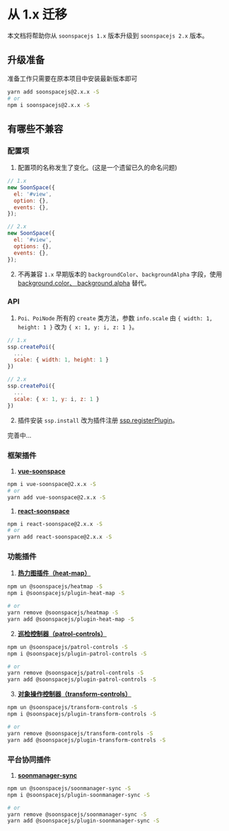 # 从 1.x 迁移

本文档将帮助你从 `soonspacejs 1.x` 版本升级到 `soonspacejs 2.x` 版本。

## 升级准备

准备工作只需要在原本项目中安装最新版本即可

```bash
yarn add soonspacejs@2.x.x -S
# or
npm i soonspacejs@2.x.x -S
```

## 有哪些不兼容

### 配置项

1. 配置项的名称发生了变化。(这是一个遗留已久的命名问题)

```js {4,11}
// 1.x
new SoonSpace({
  el: '#view',
  option: {},
  events: {},
});

// 2.x
new SoonSpace({
  el: '#view',
  options: {},
  events: {},
});
```

2. 不再兼容 `1.x` 早期版本的 `backgroundColor`、`backgroundAlpha` 字段，使用 [background.color、 background.alpha](./config.html#background) 替代。

### API

1. `Poi、PoiNode` 所有的 `create` 类方法，参数 `info.scale` 由 `{ width: 1, height: 1 }` 改为 `{ x: 1, y: i, z: 1 }`。

```js {4,10}
// 1.x
ssp.createPoi({
  ...
  scale: { width: 1, height: 1 }
})

// 2.x
ssp.createPoi({
  ...
  scale: { x: 1, y: i, z: 1 }
})
```

2. 插件安装 `ssp.install` 改为插件注册 [ssp.registerPlugin](../api/pligin.html#registerplugin)。

完善中...

### 框架插件

1. [**vue-soonspace**](../plugin/vue-soonspace.html)
   <Base-Table
       :head="[
         { title: 'SoonSpace 版本', key: 'v' },
         { title: '插件版本', key: 'plugin' },
       ]"
       :data="[
         { v: '1.x.x', plugin: 'vue-soonspace@0.x.x' },
         { v: '2.x.x', plugin: 'vue-soonspace@2.1.x' },
       ]"
   />

```bash
npm i vue-soonspace@2.x.x -S
# or
yarn add vue-soonspace@2.x.x -S
```

1. [**react-soonspace**](../plugin/react-soonspace.html)
   <Base-Table
       :head="[
         { title: 'SoonSpace 版本', key: 'v' },
         { title: '插件版本', key: 'plugin' },
       ]"
       :data="[
         { v: '1.x.x', plugin: 'react-soonspace@0.x.x' },
         { v: '2.x.x', plugin: 'react-soonspace@2.1.x' },
       ]"
   />

```bash
npm i react-soonspace@2.x.x -S
# or
yarn add react-soonspace@2.x.x -S
```

### 功能插件

1. [**热力图插件（heat-map）**](../plugin/heat-map.html)
   <Base-Table
       :head="[
         { title: 'SoonSpace 版本', key: 'v' },
         { title: '插件版本', key: 'plugin' },
       ]"
       :data="[
         { v: '1.x.x', plugin: '@soonspacejs/heatmap' },
         { v: '2.x.x', plugin: '@soonspacejs/plugin-heat-map' },
       ]"
   />

```bash
npm un @soonspacejs/heatmap -S
npm i @soonspacejs/plugin-heat-map -S

# or
yarn remove @soonspacejs/heatmap -S
yarn add @soonspacejs/plugin-heat-map -S
```

2. [**巡检控制器（patrol-controls）**](../plugin/patrol-controls.html)
   <Base-Table
       :head="[
         { title: 'SoonSpace 版本', key: 'v' },
         { title: '插件版本', key: 'plugin' },
       ]"
       :data="[
         { v: '1.x.x', plugin: '@soonspacejs/patrol-controls' },
         { v: '2.x.x', plugin: '@soonspacejs/plugin-patrol-controls' },
       ]"
   />

```bash
npm un @soonspacejs/patrol-controls -S
npm i @soonspacejs/plugin-patrol-controls -S

# or
yarn remove @soonspacejs/patrol-controls -S
yarn add @soonspacejs/plugin-patrol-controls -S
```

3. [**对象操作控制器（transform-controls）**](../plugin/transform-controls.html)
   <Base-Table
       :head="[
         { title: 'SoonSpace 版本', key: 'v' },
         { title: '插件版本', key: 'plugin' },
       ]"
       :data="[
         { v: '1.x.x', plugin: '@soonspacejs/transform-controls' },
         { v: '2.x.x', plugin: '@soonspacejs/plugin-transform-controls' },
       ]"
   />

```bash
npm un @soonspacejs/transform-controls -S
npm i @soonspacejs/plugin-transform-controls -S

# or
yarn remove @soonspacejs/transform-controls -S
yarn add @soonspacejs/plugin-transform-controls -S
```

### 平台协同插件

1. [**soonmanager-sync**](../plugin/soonmanager-sync.html)
   <Base-Table
       :head="[
         { title: 'SoonSpace 版本', key: 'v' },
         { title: '插件版本', key: 'plugin' },
       ]"
       :data="[
         { v: '1.x.x', plugin: '@soonspacejs/soonmanager-sync' },
         { v: '2.x.x', plugin: '@soonspacejs/plugin-soonmanager-sync' },
       ]"
   />

```bash
npm un @soonspacejs/soonmanager-sync -S
npm i @soonspacejs/plugin-soonmanager-sync -S

# or
yarn remove @soonspacejs/soonmanager-sync -S
yarn add @soonspacejs/plugin-soonmanager-sync -S
```
